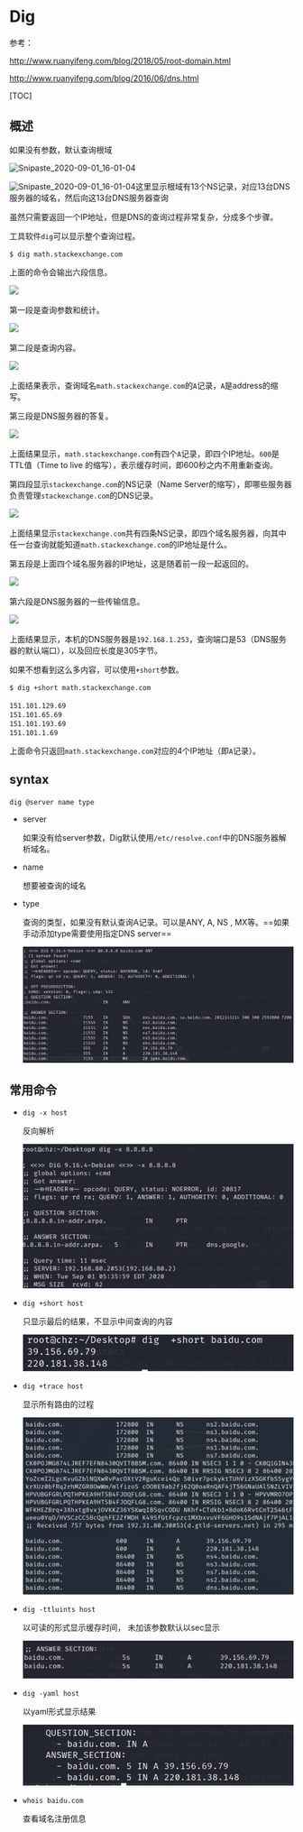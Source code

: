 # Dig

参考：

http://www.ruanyifeng.com/blog/2018/05/root-domain.html

http://www.ruanyifeng.com/blog/2016/06/dns.html

[TOC]

## 概述

如果没有参数，默认查询根域

![Snipaste_2020-09-01_16-01-04](https://cdn.jsdelivr.net/gh/dhay3/image-repo@master/20220408/Snipaste_2020-09-01_16-01-04.61kxceles4g0.webp)

![Snipaste_2020-09-01_16-01-04](https://cdn.jsdelivr.net/gh/dhay3/image-repo@master/20220408/Snipaste_2020-09-01_16-01-04.61kxceles4g0.webp)这里显示根域有13个NS记录，对应13台DNS服务器的域名，然后向这13台DNS服务器查询

虽然只需要返回一个IP地址，但是DNS的查询过程非常复杂，分成多个步骤。

工具软件`dig`可以显示整个查询过程。

```shell
$ dig math.stackexchange.com
```

上面的命令会输出六段信息。

<img src="http://www.ruanyifeng.com/blogimg/asset/2016/bg2016061501.png"/>

第一段是查询参数和统计。

<img src="http://www.ruanyifeng.com/blogimg/asset/2016/bg2016061502.png"/>

第二段是查询内容。

<img src="http://www.ruanyifeng.com/blogimg/asset/2016/bg2016061503.png"/>

上面结果表示，查询域名`math.stackexchange.com`的`A`记录，`A`是address的缩写。

第三段是DNS服务器的答复。

<img src="http://www.ruanyifeng.com/blogimg/asset/2016/bg2016061504.png"/>

上面结果显示，`math.stackexchange.com`有四个`A`记录，即四个IP地址。`600`是TTL值（Time to live 的缩写），表示缓存时间，即600秒之内不用重新查询。

第四段显示`stackexchange.com`的NS记录（Name Server的缩写），即哪些服务器负责管理`stackexchange.com`的DNS记录。

<img src="http://www.ruanyifeng.com/blogimg/asset/2016/bg2016061505.png"/>

上面结果显示`stackexchange.com`共有四条NS记录，即四个域名服务器，向其中任一台查询就能知道`math.stackexchange.com`的IP地址是什么。

第五段是上面四个域名服务器的IP地址，这是随着前一段一起返回的。

<img src="http://www.ruanyifeng.com/blogimg/asset/2016/bg2016061506.png"/>

第六段是DNS服务器的一些传输信息。

<img src="http://www.ruanyifeng.com/blogimg/asset/2016/bg2016061514.png"/>

上面结果显示，本机的DNS服务器是`192.168.1.253`，查询端口是53（DNS服务器的默认端口），以及回应长度是305字节。

如果不想看到这么多内容，可以使用`+short`参数。

```shell
$ dig +short math.stackexchange.com

151.101.129.69
151.101.65.69
151.101.193.69
151.101.1.69
```

上面命令只返回`math.stackexchange.com`对应的4个IP地址（即`A`记录）。

## syntax

`dig @server name type`

- server

  如果没有给server参数，Dig默认使用`/etc/resolve.conf`中的DNS服务器解析域名。

- name 

  想要被查询的域名

- type

  查询的类型，如果没有默认查询A记录。可以是ANY, A, NS , MX等。==如果手动添加type需要使用指定DNS server==

  <img src="..\..\..\..\..\Images\_Kali\Snipaste_2020-09-01_17-26-01.png" style="zoom:80%;" />

## 常用命令

- `dig -x host`

  反向解析

  <img src="..\..\..\..\..\Images\_Kali\Snipaste_2020-09-01_17-36-12.png" style="zoom:80%;" />

- `dig +short host`

  只显示最后的结果，不显示中间查询的内容

  <img src="..\..\..\..\..\Images\_Kali\Snipaste_2020-09-01_16-44-38.png" style="zoom:80%;" />

- `dig +trace host`

  显示所有路由的过程

  <img src="..\..\..\..\..\Images\_Kali\Snipaste_2020-09-01_16-52-04.png" style="zoom:80%;" />

- `dig -ttluints host`

  以可读的形式显示缓存时间， 未加该参数默认以sec显示

  <img src="..\..\..\..\..\Images\_Kali\Snipaste_2020-09-01_16-53-19.png" style="zoom:80%;" />

- `dig -yaml host`

  以yaml形式显示结果

  <img src="..\..\..\..\..\Images\_Kali\Snipaste_2020-09-01_16-57-06.png" style="zoom:67%;" />

- `whois baidu.com`

  查看域名注册信息
